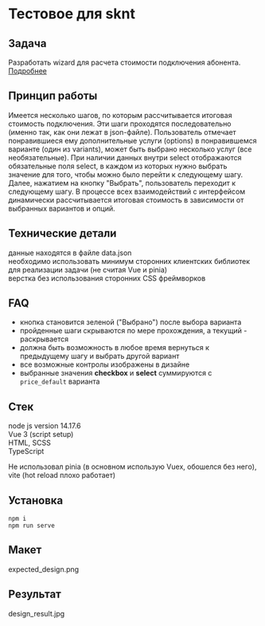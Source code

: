# Тестовое для sknt

## Задача
Разработать wizard для расчета стоимости подключения абонента.  
[Подробнее](https://skynet.ru/job/frontend/vue/)

## Принцип работы
Имеется несколько шагов, по которым рассчитывается итоговая стоимость подключения. Эти шаги проходятся последовательно (именно так, как они лежат в json-файле). Пользователь отмечает понравившиеся ему дополнительные услуги (options) в понравившемся варианте (один из variants), может быть выбрано несколько услуг (все необязательные). При наличии данных внутри select отображаются обязательные поля select, в каждом из которых нужно выбрать значение для того, чтобы можно было перейти к следующему шагу. Далее, нажатием на кнопку "Выбрать", пользователь переходит к следующему шагу. В процессе всех взаимодействий с интерфейсом динамически рассчитывается итоговая стоимость в зависимости от выбранных вариантов и опций.

## Технические детали
данные находятся в файле data.json  
необходимо использовать минимум сторонних клиентских библиотек для реализации задачи (не считая Vue и pinia)  
верстка без использования сторонних CSS фреймворков

## FAQ
 - кнопка становится зеленой ("Выбрано") после выбора варианта
 - пройденные шаги скрываются по мере прохождения, а текущий - раскрывается
 - должна быть возможность в любое время вернуться к предыдущему шагу и выбрать другой вариант
 - все возможные контролы изображены в дизайне
 - выбранные значения **checkbox** и **select** суммируются с `price_default` варианта

## Стек
node js version 14.17.6  
Vue 3 (script setup)  
HTML, SCSS  
TypeScript  
  
Не использовал pinia (в основном использую Vuex, обошелся без него), vite (hot reload плохо работает)
## Установка
```npm i```  
```npm run serve```

## Макет
expected_design.png

## Результат
design_result.jpg